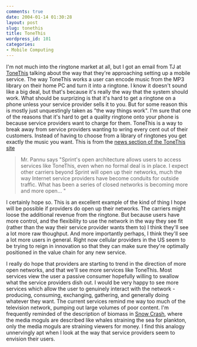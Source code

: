 ```yaml
---
comments: true
date: 2004-01-14 01:30:28
layout: post
slug: tonethis
title: ToneThis
wordpress_id: 101
categories:
- Mobile Computing
---
```


I'm not much into the ringtone market at all, but I got an email from TJ at [ToneThis](http://tonethis.com) talking about the way that they're approaching setting up a mobile service. The way ToneThis works a user can encode music from the MP3 library on their home PC and turn it into a ringtone. I know it doesn't sound like a big deal, but that's because it's really the way that the system should work. What should be surprizing is that it's hard to get a ringtone on a phone unless your service provider sells it to you. But for some reason this is mostly just unquestingly taken as "the way things work". I'm sure that one of the reasons that it's hard to get a quality ringtone onto your phone is because service providers want to charge for them. ToneThis is a way to break away from  service providers wanting to wring every cent out of their customers. Instead of having to choose from a library of ringtones you get exactly the music you want. This is from the [news section of the ToneThis site](http://www.tonethis.com/index.php?page=news)


> Mr. Pannu says "Sprint's open architecture allows users to access services like ToneThis, even when no formal deal is in place. I expect other carriers beyond Sprint will open up their networks, much the way Internet service providers have become conduits for outside traffic. What has been a series of closed networks is becoming more and more open... "


I certainly hope so. This is an excellent example of the kind of thing I hope will be possible if providers do open up their networks. The carriers might loose the additional revenue from the ringtone. But because users have more control, and the flexibility to use the network in the way they see fit (rather than the way their service provider wants them to) I think they'll see a lot more raw thoughput. And more importantly perhaps, I think they'll see a lot more users in general. Right now cellular providers in the US seem to be trying to reign in innovation so that they can make sure they're optimally positioned in the value chain for any new service.

I really do hope that providers are starting to trend in the direction of more open networks, and that we'll see more services like ToneThis. Most services view the user a passive consumer hopefully willing to swallow what the service providers dish out. I would be very happy to see more services which allow the user to genuinely interact with the network - producing, consuming, exchanging, gathering, and generally doing whatever they want. The current services remind me way too much of the television network, pumping out large volumes of poor content. I'm frequently reminded of the description of biomass in [Snow Crash](http://slashdot.org/books/99/10/18/1049244.shtml), where the media moguls are described like whales straining the sea for plankton, only the media moguls are straining viewers for money. I find this analogy unnervingly apt when I look at the way that service providers seem to envision their users.
